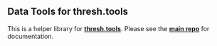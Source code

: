 ## Data Tools for thresh.tools

This is a helper library for [**thresh.tools**](https://thresh.tools/). Please see the [**main repo**](https://github.com/davidheineman/thresh.tools) for documentation.